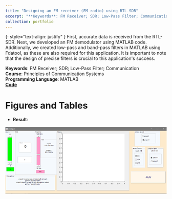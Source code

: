 ```yaml
---
title: "Designing an FM receiver (FM radio) using RTL-SDR"
excerpt: "**Keywords**: FM Receiver; SDR; Low-Pass Filter; Communication <br>**Course**: Principles of Communication Systems"
collection: portfolio
---
```

{: style="text-align: justify" }
First, accurate data is received from the RTL-SDR. Next, we developed an FM demodulator using MATLAB code. Additionally, we created low-pass and band-pass filters in MATLAB using Fdatool, as these are also required for this application. It is important to note that the design of precise filters is crucial to this application's success.


**Keywords**: FM Receiver; SDR; Low-Pass Filter; Communication <br>**Course**: Principles of Communication Systems<br>**Programming Language**: MATLAB<br>[**Code**](https://github.com/NasehMajidi/FM-Receiver/tree/main)


Figures and Tables
====
* **Result**:

  
<img src='/projects images/FM Receiver/1.PNG'>

